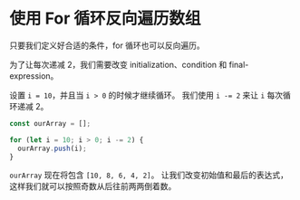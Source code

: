 # 使用 For 循环反向遍历数组

只要我们定义好合适的条件，for 循环也可以反向遍历。

为了让每次递减 2，我们需要改变 initialization、condition 和 final-expression。

设置 `i = 10`，并且当 `i > 0` 的时候才继续循环。 我们使用 `i -= 2` 来让 `i` 每次循环递减 2。

```js
const ourArray = [];

for (let i = 10; i > 0; i -= 2) {
  ourArray.push(i);
}
```

`ourArray` 现在将包含 `[10, 8, 6, 4, 2]`。 让我们改变初始值和最后的表达式，这样我们就可以按照奇数从后往前两两倒着数。
